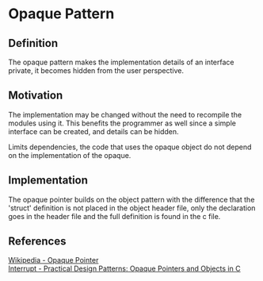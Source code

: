 # Opaque Pattern

## Definition

The opaque pattern makes the implementation details of an interface private, it becomes hidden from the user perspective.

## Motivation

The implementation may be changed without the need to recompile the modules using it. This benefits the programmer as well since a simple interface can be created, and details can be hidden.

Limits dependencies, the code that uses the opaque object do not depend on the implementation of the opaque.

## Implementation

The opaque pointer builds on the object pattern with the difference that the 'struct' definition is not placed in the object header file, only the declaration goes in the header file and the full definition is found in the c file.

## References

[Wikipedia - Opaque Pointer](https://en.wikipedia.org/wiki/Opaque_pointer)  
[Interrupt - Practical Design Patterns: Opaque Pointers and Objects in C](https://interrupt.memfault.com/blog/opaque-pointers#practical-design-patterns-opaque-pointers-and-objects-in-c)  
